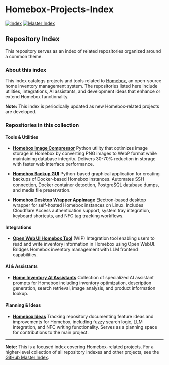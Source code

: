 # Homebox-Projects-Index

[![Index](https://img.shields.io/badge/Repository-Index-blue?style=for-the-badge&logo=github)](https://github.com/danielrosehill/Homebox-Projects-Index) [![Master Index](https://img.shields.io/badge/Master%20Index-All%20Repositories-purple?style=for-the-badge&logo=github)](https://github.com/danielrosehill/Github-Master-Index)

## Repository Index

This repository serves as an index of related repositories organized around a common theme.

### About this index

This index catalogs projects and tools related to [Homebox](https://github.com/sysadminsmedia/homebox), an open-source home inventory management system. The repositories listed here include utilities, integrations, AI assistants, and development ideas that enhance or extend Homebox functionality.

**Note:** This index is periodically updated as new Homebox-related projects are developed.

### Repositories in this collection

#### Tools & Utilities

- **[Homebox Image Compressor](https://github.com/danielrosehill/Homebox-Image-Compressor)**
  Python utility that optimizes image storage in Homebox by converting PNG images to WebP format while maintaining database integrity. Delivers 30-70% reduction in storage with faster web interface performance.

- **[Homebox Backup GUI](https://github.com/danielrosehill/Homebox-Backup-GUI)**
  Python-based graphical application for creating backups of Docker-based Homebox instances. Automates SSH connection, Docker container detection, PostgreSQL database dumps, and media file preservation.

- **[Homebox Desktop Wrapper AppImage](https://github.com/danielrosehill/Homebox-Desktop-Wrapper-AppImage)**
  Electron-based desktop wrapper for self-hosted Homebox instances on Linux. Includes Cloudflare Access authentication support, system tray integration, keyboard shortcuts, and NFC tag tracking workflows.

#### Integrations

- **[Open Web UI Homebox Tool](https://github.com/danielrosehill/Open-Web-UI-Homebox-Tool)** (WIP)
  Integration tool enabling users to read and write inventory information in Homebox using Open WebUI. Bridges Homebox inventory management with LLM frontend capabilities.

#### AI & Assistants

- **[Home Inventory AI Assistants](https://github.com/danielrosehill/Home-Inventory-AI-Assistants)**
  Collection of specialized AI assistant prompts for Homebox including inventory optimization, description generation, search retrieval, image analysis, and product information lookup.

#### Planning & Ideas

- **[Homebox Ideas](https://github.com/danielrosehill/Homebox-Ideas)**
  Tracking repository documenting feature ideas and improvements for Homebox, including fuzzy search logic, LLM integration, and NFC writing functionality. Serves as a planning space for contributions to the main project.

---

**Note:** This is a focused index covering Homebox-related projects. For a higher-level collection of all repository indexes and other projects, see the [GitHub Master Index](https://github.com/danielrosehill/Github-Master-Index).

